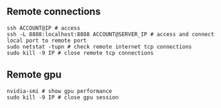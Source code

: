 ## Remote connections
```commandline
ssh ACCOUNT@IP # access
ssh -L 8888:localhost:8888 ACCOUNT@SERVER_IP # access and connect local port to remote port
sudo netstat -tupn # check remote internet tcp connections
sudo kill -9 IP # close remote tcp connections
```

## Remote gpu
```commandline
nvidia-smi # show gpu performance
sudo kill -9 IP # close gpu session
```
